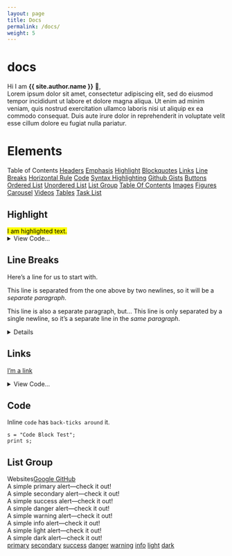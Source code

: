 ```yaml
---
layout: page
title: Docs
permalink: /docs/
weight: 5
---
```


# **docs**

Hi I am **{{ site.author.name }}** :wave:,<br>
Lorem ipsum dolor sit amet, consectetur adipiscing elit, sed do eiusmod tempor incididunt ut labore et dolore magna aliqua. Ut enim ad minim veniam, quis nostrud exercitation ullamco laboris nisi ut aliquip ex ea commodo consequat. Duis aute irure dolor in reprehenderit in voluptate velit esse cillum dolore eu fugiat nulla pariatur.

<div class="row">
<div class="col-lg-10 mx-auto mt-5 markdown-body">
    <!-- Elements -->
  <h1>Elements</h1>
<div class="list-group my-3">
  <a class="list-group-item active disabled text-white">Table of Contents</a>
  <a class="list-group-item list-group-item-action" href="https://icp.me/docs">Headers</a>
  <a class="list-group-item list-group-item-action" href="#emphasis">Emphasis</a>
  <a class="list-group-item list-group-item-action" href="#highlight">Highlight</a>
  <a class="list-group-item list-group-item-action" href="#blockquotes">Blockquotes</a>
  <a class="list-group-item list-group-item-action" href="#links">Links</a>
  <a class="list-group-item list-group-item-action" href="#line-breaks">Line Breaks</a>
  <a class="list-group-item list-group-item-action" href="#horizontal-rule">Horizontal Rule</a>
  <a class="list-group-item list-group-item-action" href="#code">Code</a>
  <a class="list-group-item list-group-item-action" href="#syntax-highlighting">Syntax Highlighting</a>
  <a class="list-group-item list-group-item-action" href="#github-gists">Github Gists</a>
  <a class="list-group-item list-group-item-action" href="#buttons"> Buttons</a>
  <a class="list-group-item list-group-item-action" href="#ordered-list">Ordered List</a>
  <a class="list-group-item list-group-item-action" href="#unordered-list"> Unordered List</a>
  <a class="list-group-item list-group-item-action" href="#list-group">List Group</a>
  <a class="list-group-item list-group-item-action" href="#table-of-contents">Table Of Contents</a>
  <a class="list-group-item list-group-item-action" href="#images">Images</a>
  <a class="list-group-item list-group-item-action" href="#figures"> Figures</a>
  <a class="list-group-item list-group-item-action" href="#carousel"> Carousel</a>
  <a class="list-group-item list-group-item-action" href="#videos"> Videos</a>
  <a class="list-group-item list-group-item-action" href="#tables"> Tables</a>
  <a class="list-group-item list-group-item-action" href="#task-list">Task List</a>
</div>
     <!-- Highlight -->
  <h2 id="highlight"> Highlight</h2>
<mark class="px-2">I am highlighted text.</mark><details>
  <summary class="text-monospace">View Code...</summary><figure class="highlight">
    <pre><code class="language-liquid" data-lang="liquid">[I'm a link](https://www.google.com)</code></pre></figure>
</details>

 <!-- Line Breaks --> 
  <h2 id="line-breaks"> Line Breaks</h2>
<p>Here’s a line for us to start with.</p>

<p>This line is separated from the one above by two newlines, so it will be a <em>separate paragraph</em>.</p>

<p>This line is also a separate paragraph, but…
This line is only separated by a single newline, so it’s a separate line in the <em>same paragraph</em>.</p>
<details>

    <summary class="text-monospace">View Code...</summary><figure class="highlight"><pre><code class="language-liquid" data-lang="liquid">Here's a line for us to start with.

This line is separated from the one above by two newlines, so it will be a *separate paragraph*.

This line is also a separate paragraph, but...
This line is only separated by a single newline, so it's a separate line in the *same paragraph*.</code></pre></figure></details>


   <!-- Links -->
<h2 id="links"> Links</h2>
<p><a href="https://www.google.com">I’m a link</a></p>
<details>
    <summary class="text-monospace">View Code...</summary><figure class="highlight"><pre><code class="language-liquid" data-lang="liquid">[I'm a link](https://www.google.com)</code></pre></figure>
</details>

  <!-- Code -->
<h2 id="code"> Code</h2>
<p>Inline <code class="language-plaintext highlighter-rouge">code</code> has <code class="language-plaintext highlighter-rouge">back-ticks around</code> it.</p>

<div class="language-plaintext highlighter-rouge"><div class="highlight"><pre class="highlight"><code>s = "Code Block Test";
print s;
</code></pre></div></div>

  <!-- List Group -->
<h2 id="list-group"> List Group</h2>
<div class="list-group my-3">
<a class="list-group-item active disabled text-white">Websites</a><a class="list-group-item list-group-item-action" href="https://www.google.com">Google</a><a class="list-group-item list-group-item-action" href="https://www.github.com">
GitHub</a>
</div>
    
  <!-- alert警告框 -->
<div class="alert alert-primary" role="alert">
  A simple primary alert—check it out!
</div>
<div class="alert alert-secondary" role="alert">
  A simple secondary alert—check it out!
</div>
<div class="alert alert-success" role="alert">
  A simple success alert—check it out!
</div>
<div class="alert alert-danger" role="alert">
  A simple danger alert—check it out!
</div>
<div class="alert alert-warning" role="alert">
  A simple warning alert—check it out!
</div>
<div class="alert alert-info" role="alert">
  A simple info alert—check it out!
</div>
<div class="alert alert-light" role="alert">
  A simple light alert—check it out!
</div>
<div class="alert alert-dark" role="alert">
  A simple dark alert—check it out!
</div>
<!-- alert警告框链接 -->
<a class="btn btn-outline-primary" href="#" role="button">primary</a>
<a class="btn btn-outline-secondary" href="#" role="button">secondary</a>
<a class="btn btn-outline-success" href="#" role="button">success</a>
<a class="btn btn-outline-danger" href="#" role="button">danger</a>
<a class="btn btn-outline-warning" href="#" role="button">warning</a>
<a class="btn btn-outline-info" href="#" role="button">info</a>
<a class="btn btn-outline-light" href="#" role="button">light</a>
<a class="btn btn-outline-dark" href="#" role="button">dark</a>
</div>
